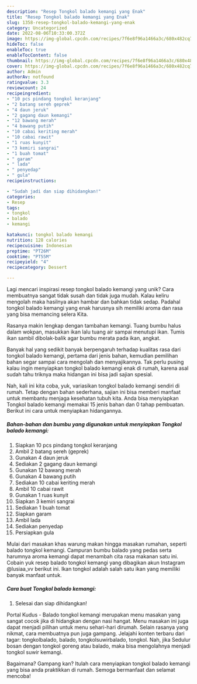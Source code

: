 ```yaml
---
description: "Resep Tongkol balado kemangi yang Enak"
title: "Resep Tongkol balado kemangi yang Enak"
slug: 1358-resep-tongkol-balado-kemangi-yang-enak
category: Uncategorized
date: 2022-08-06T10:33:00.372Z
image: https://img-global.cpcdn.com/recipes/7f6e8f96a1466a3c/680x482cq70/tongkol-balado-kemangi-foto-resep-utama.jpg
hideToc: false
enableToc: true
enableTocContent: false
thumbnail: https://img-global.cpcdn.com/recipes/7f6e8f96a1466a3c/680x482cq70/tongkol-balado-kemangi-foto-resep-utama.jpg
cover: https://img-global.cpcdn.com/recipes/7f6e8f96a1466a3c/680x482cq70/tongkol-balado-kemangi-foto-resep-utama.jpg
author: Admin
authorAv: notfound
ratingvalue: 3.3
reviewcount: 24
recipeingredient:
- "10 pcs pindang tongkol keranjang"
- "2 batang sereh geprek"
- "4 daun jeruk"
- "2 gagang daun kemangi"
- "12 bawang merah"
- "4 bawang putih"
- "10 cabai keriting merah"
- "10 cabai rawit"
- "1 ruas kunyit"
- "3 kemiri sangrai"
- "1 buah tomat"
- " garam"
- " lada"
- " penyedap"
- " gula"
recipeinstructions:

- "Sudah jadi dan siap dihidangkan!"
categories:
- Resep
tags:
- tongkol
- balado
- kemangi

katakunci: tongkol balado kemangi 
nutrition: 128 calories
recipecuisine: Indonesian
preptime: "PT26M"
cooktime: "PT55M"
recipeyield: "4"
recipecategory: Dessert

---
```





Lagi mencari inspirasi resep tongkol balado kemangi yang unik? Cara membuatnya sangat tidak susah dan tidak juga mudah. Kalau keliru mengolah maka hasilnya akan hambar dan bahkan tidak sedap. Padahal tongkol balado kemangi yang enak harusnya sih memiliki aroma dan rasa yang bisa memancing selera Kita.





Rasanya makin lengkap dengan tambahan kemangi. Tuang bumbu halus dalam wokpan, masukkan ikan lalu tuang air sampai menutupi ikan. Tumis ikan sambil dibolak-balik agar bumbu merata pada ikan, angkat.

Banyak hal yang sedikit banyak berpengaruh terhadap kualitas rasa dari tongkol balado kemangi, pertama dari jenis bahan, kemudian pemilihan bahan segar sampai cara mengolah dan menyajikannya. Tak perlu pusing kalau ingin menyiapkan tongkol balado kemangi enak di rumah, karena asal sudah tahu triknya maka hidangan ini bisa jadi sajian spesial.






Nah, kali ini kita coba, yuk, variasikan tongkol balado kemangi sendiri di rumah. Tetap dengan bahan sederhana, sajian ini bisa memberi manfaat untuk membantu menjaga kesehatan tubuh kita. Anda bisa menyiapkan Tongkol balado kemangi memakai 15 jenis bahan dan 0 tahap pembuatan. Berikut ini cara untuk menyiapkan hidangannya.

<!--inarticleads1-->

##### Bahan-bahan dan bumbu yang digunakan untuk menyiapkan Tongkol balado kemangi:

1. Siapkan 10 pcs pindang tongkol keranjang
1. Ambil 2 batang sereh (geprek)
1. Gunakan 4 daun jeruk
1. Sediakan 2 gagang daun kemangi
1. Gunakan 12 bawang merah
1. Gunakan 4 bawang putih
1. Sediakan 10 cabai keriting merah
1. Ambil 10 cabai rawit
1. Gunakan 1 ruas kunyit
1. Siapkan 3 kemiri sangrai
1. Sediakan 1 buah tomat
1. Siapkan  garam
1. Ambil  lada
1. Sediakan  penyedap
1. Persiapkan  gula


Mulai dari masakan khas warung makan hingga masakan rumahan, seperti balado tongkol kemangi. Campuran bumbu balado yang pedas serta harumnya aroma kemangi dapat menambah cita rasa makanan satu ini. Cobain yuk resep balado tongkol kemangi yang dibagikan akun Instagram @lusiaa_vv berikut ini. Ikan tongkol adalah salah satu ikan yang memiliki banyak manfaat untuk. 

<!--inarticleads2-->

##### Cara buat Tongkol balado kemangi:


1. Selesai dan siap dihidangkan!

Portal Kudus - Balado tongkol kemangi merupakan menu masakan yang sangat cocok jika di hidangkan dengan nasi hangat. Menu masakan ini juga dapat menjadi pilihan untuk menu sehari-hari dirumah. Selain rasanya yang nikmat, cara membuatnya pun juga gampang. Jelajahi konten terbaru dari tagar: tongkolbalado, balado, tongkolsuwirbalado, tongkol. Nah, jika Sedulur bosan dengan tongkol goreng atau balado, maka bisa mengolahnya menjadi tongkol suwir kemangi. 

Bagaimana? Gampang kan? Itulah cara menyiapkan tongkol balado kemangi yang bisa anda praktikkan di rumah. Semoga bermanfaat dan selamat mencoba!
